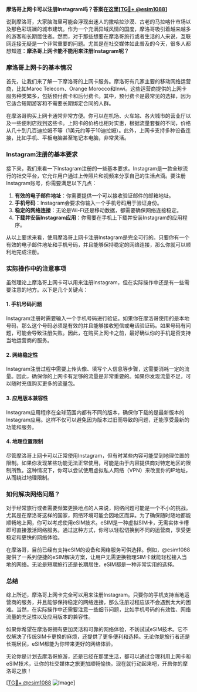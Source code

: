 **摩洛哥上网卡可以注册Instagram吗？答案在这里[[TG💪+ @esim1088](https://t.me/s/esim1088)]**

说到摩洛哥，大家脑海里可能会浮现出迷人的撒哈拉沙漠、古老的马拉喀什市场以及那色彩斑斓的城市建筑。作为一个充满异域风情的国度，摩洛哥吸引着越来越多的游客和长期居住者。然而，对于那些想要在摩洛哥旅行或者生活的人来说，互联网连接无疑是一个非常重要的问题。尤其是在社交媒体如此普及的今天，很多人都想知道：**摩洛哥上网卡能不能用来注册Instagram呢？**

### 摩洛哥上网卡的基本情况

首先，让我们来了解一下摩洛哥的上网卡服务。摩洛哥有几家主要的移动网络运营商，比如Maroc Telecom、Orange Morocco和Inwi。这些运营商提供的上网卡服务种类繁多，包括预付费卡和后付费卡。其中，预付费卡是最常见的选择，因为它适合短期游客和不需要长期绑定合同的人群。

在摩洛哥购买上网卡通常非常方便。你可以在机场、火车站、各大城市的营业厅以及一些便利店找到这些卡。上网卡的价格也相对实惠，根据流量套餐的不同，价格从几十到几百迪拉姆不等（1美元约等于10迪拉姆）。此外，上网卡支持多种设备连接，比如手机、平板电脑甚至笔记本电脑，非常灵活。

### Instagram注册的基本要求

接下来，我们来看一下Instagram注册的一些基本要求。Instagram是一款全球流行的社交平台，它允许用户通过上传照片和视频来分享自己的生活点滴。要注册Instagram账号，你需要满足以下几点：

1. **有效的电子邮件地址**：你需要提供一个可以接收验证邮件的邮箱地址。
2. **手机号码**：Instagram会要求你输入一个手机号码用于验证身份。
3. **稳定的网络连接**：无论是Wi-Fi还是移动数据，都需要确保网络连接稳定。
4. **下载并安装Instagram应用**：你需要在手机上下载并安装Instagram的应用程序。

从以上要求来看，使用摩洛哥上网卡注册Instagram是完全可行的。只要你有一个有效的电子邮件地址和手机号码，并且能够保持稳定的网络连接，那么你就可以顺利地完成注册。

### 实际操作中的注意事项

虽然理论上摩洛哥上网卡可以用来注册Instagram，但在实际操作中还是有一些需要注意的地方。以下是几个关键点：

#### 1. 手机号码问题
Instagram注册时需要输入一个手机号码进行验证。如果你在摩洛哥使用的是本地号码，那么这个号码必须是有效的并且能够接收短信或电话验证码。如果号码有问题，可能会导致注册失败。因此，在购买上网卡之前，最好确认你的手机是否支持当地运营商的服务。

#### 2. 网络稳定性
Instagram注册过程中需要上传头像、填写个人信息等步骤，这需要消耗一定的流量。因此，确保你的上网卡有足够的流量是非常重要的。如果你发现流量不足，可以随时充值购买更多的流量包。

#### 3. 应用版本兼容性
Instagram应用程序在全球范围内都有不同的版本，确保你下载的是最新版本的Instagram应用。这样不仅可以避免因为版本过旧而导致的问题，还能享受最新的功能和服务。

#### 4. 地理位置限制
尽管摩洛哥上网卡可以正常使用Instagram，但有时某些内容可能受到地理位置的限制。如果你发现某些功能无法正常使用，可能是由于内容提供商对特定地区的限制所致。这种情况下，你可以尝试使用虚拟私人网络（VPN）来改变你的IP地址，从而绕过地理限制。

### 如何解决网络问题？

对于经常旅行或者需要频繁更换地点的人来说，网络问题可能是一个不小的挑战。尤其是在摩洛哥这样的国家，网络环境可能会因地区而异。为了确保随时随地都能顺畅地上网，你可以考虑使用eSIM技术。eSIM是一种虚拟SIM卡，无需实体卡槽即可直接激活网络服务。通过这种方式，你可以轻松切换到不同的运营商，享受更稳定和更快的网络体验。

在摩洛哥，目前已经有支持eSIM的设备和网络服务可供选择。例如，@esim1088 提供了一系列便捷的eSIM解决方案，让用户无需更换物理SIM卡就能轻松接入当地的网络。无论是短期旅行还是长期居住，eSIM都是一种非常实用的选择。

### 总结

综上所述，摩洛哥上网卡完全可以用来注册Instagram。只要你的手机支持当地运营商的服务，并且能够保持稳定的网络连接，那么注册过程应该不会遇到太大的困难。当然，在实际操作中还需要注意一些细节问题，比如手机号码的有效性、网络流量的充足性以及应用版本的兼容性。

如果你希望在摩洛哥拥有更加灵活和可靠的网络体验，不妨试试eSIM技术。它不仅解决了传统SIM卡更换的麻烦，还提供了更多便利和选择。无论你是旅行者还是长期居民，eSIM都能为你带来更好的网络体验。

无论你是计划去摩洛哥旅游，还是已经在那里生活，都可以通过合理利用上网卡和eSIM技术，让你的社交媒体之旅更加顺畅愉快。现在就行动起来吧，开启你的摩洛哥之旅！

[[TG💪+ @esim1088](https://t.me/s/esim1088) ![Image](https://i.postimg.cc/4NQfJmqS/Snipaste-2025-05-13-00-14-12.png)]